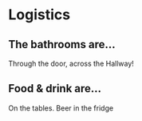 # Logistics


## The bathrooms are...

Through the door, across the Hallway!


## Food & drink are...

On the tables.  Beer in the fridge
